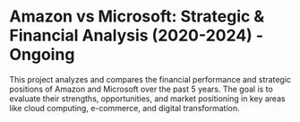 # Amazon vs Microsoft: Strategic & Financial Analysis (2020-2024) - Ongoing
This project analyzes and compares the financial performance and strategic positions of Amazon and Microsoft over the past 5 years. The goal is to evaluate their strengths, opportunities, and market positioning in key areas like cloud computing, e-commerce, and digital transformation.
